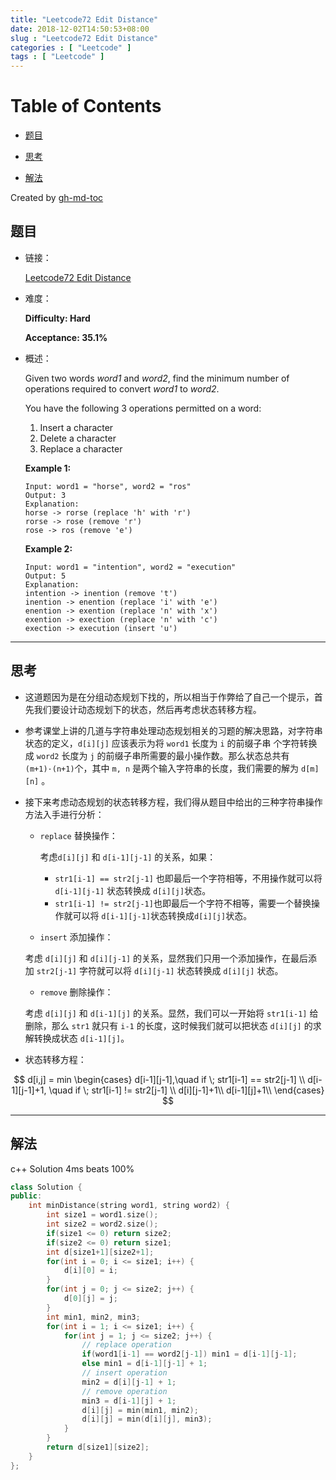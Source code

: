 ```yaml
---
title: "Leetcode72 Edit Distance"
date: 2018-12-02T14:50:53+08:00
slug : "Leetcode72 Edit Distance"
categories : [ "Leetcode" ]
tags : [ "Leetcode" ]
---
```

# Table of Contents

- [题目](#%E9%A2%98%E7%9B%AE)

- [思考](#%E6%80%9D%E8%80%83)

- [解法](#%E8%A7%A3%E6%B3%95)

  

Created by [gh-md-toc](https://github.com/ekalinin/github-markdown-toc.go)

## 题目

- 链接：

  [Leetcode72 Edit Distance](https://leetcode.com/problems/edit-distance/description/) 

- 难度：

  **Difficulty: Hard** 

  **Acceptance: 35.1%**  

- 概述：

  Given two words *word1* and *word2*, find the minimum number of operations required to convert *word1* to *word2*.

  You have the following 3 operations permitted on a word:

  1. Insert a character
  2. Delete a character
  3. Replace a character

  **Example 1:**

  ```
  Input: word1 = "horse", word2 = "ros"
  Output: 3
  Explanation: 
  horse -> rorse (replace 'h' with 'r')
  rorse -> rose (remove 'r')
  rose -> ros (remove 'e')
  ```

  **Example 2:**

  ```
  Input: word1 = "intention", word2 = "execution"
  Output: 5
  Explanation: 
  intention -> inention (remove 't')
  inention -> enention (replace 'i' with 'e')
  enention -> exention (replace 'n' with 'x')
  exention -> exection (replace 'n' with 'c')
  exection -> execution (insert 'u')
  ```

------

## 思考


- 这道题因为是在分组动态规划下找的，所以相当于作弊给了自己一个提示，首先我们要设计动态规划下的状态，然后再考虑状态转移方程。

- 参考课堂上讲的几道与字符串处理动态规划相关的习题的解决思路，对字符串状态的定义，`d[i][j]` 应该表示为将 `word1` 长度为 `i` 的前缀子串 个字符转换成 `word2` 长度为 `j` 的前缀子串所需要的最小操作数。那么状态总共有 `(m+1)·(n+1)`个，其中 `m, n` 是两个输入字符串的长度，我们需要的解为 `d[m][n]` 。

- 接下来考虑动态规划的状态转移方程，我们得从题目中给出的三种字符串操作方法入手进行分析：

  - `replace` 替换操作：

    考虑`d[i][j]` 和 `d[i-1][j-1]` 的关系，如果：

    - `str1[i-1] == str2[j-1]` 也即最后一个字符相等，不用操作就可以将 `d[i-1][j-1]` 状态转换成 `d[i][j]`状态。
    - `str1[i-1] != str2[j-1]`也即最后一个字符不相等，需要一个替换操作就可以将 `d[i-1][j-1]`状态转换成`d[i][j]`状态。

  -  `insert` 添加操作：

    考虑 `d[i][j]` 和 `d[i][j-1]` 的关系，显然我们只用一个添加操作，在最后添加 `str2[j-1]` 字符就可以将 `d[i][j-1]` 状态转换成 `d[i][j]` 状态。

  -  `remove` 删除操作：

    考虑 `d[i][j]` 和 `d[i-1][j]` 的关系。显然，我们可以一开始将 `str1[i-1]` 给删除，那么 `str1` 就只有 `i-1` 的长度，这时候我们就可以把状态 `d[i][j]` 的求解转换成状态 `d[i-1][j]`。

- 状态转移方程：

$$
d[i,j] = min
\begin{cases}
d[i-1][j-1],\quad if \; str1[i-1] == str2[j-1] \\
d[i-1][j-1]+1, \quad if  \;  str1[i-1] != str2[j-1] \\
d[i][j-1]+1\\
d[i-1][j]+1\\
\end{cases}
$$

------

## 解法

c++ Solution 4ms beats 100%
```c++
class Solution {
public:
    int minDistance(string word1, string word2) {
        int size1 = word1.size();
        int size2 = word2.size();
        if(size1 <= 0) return size2;
        if(size2 <= 0) return size1;
        int d[size1+1][size2+1];
        for(int i = 0; i <= size1; i++) {
            d[i][0] = i;
        }
        for(int j = 0; j <= size2; j++) {
            d[0][j] = j;
        }
        int min1, min2, min3;
        for(int i = 1; i <= size1; i++) {
            for(int j = 1; j <= size2; j++) {
                // replace operation
                if(word1[i-1] == word2[j-1]) min1 = d[i-1][j-1];
                else min1 = d[i-1][j-1] + 1;
                // insert operation
                min2 = d[i][j-1] + 1;
                // remove operation
                min3 = d[i-1][j] + 1;
                d[i][j] = min(min1, min2);
                d[i][j] = min(d[i][j], min3);
            }
        }
        return d[size1][size2];
    }
};
```

